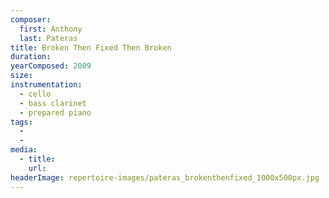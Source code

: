 ```yaml
---
composer:
  first: Anthony
  last: Pateras
title: Broken Then Fixed Then Broken
duration:
yearComposed: 2009
size:
instrumentation:
  - cello
  - bass clarinet
  - prepared piano
tags:
  -
  -
media:
  - title:
    url:
headerImage: repertoire-images/pateras_brokenthenfixed_1000x500px.jpg
---
```

